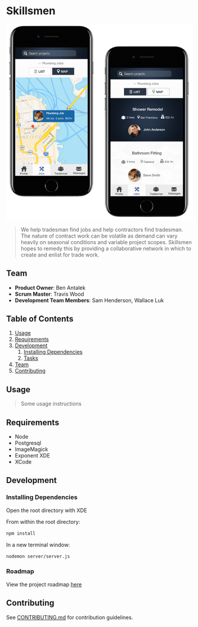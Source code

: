 # Skillsmen

<p align="center">
  <img src="/screenshots/image.png?raw=true"/>
</p>

> We help tradesman find jobs and help contractors find tradesman. The nature of contract work can be volatile as demand can vary heavily on seasonal conditions and variable project scopes. Skillsmen hopes to remedy this by providing a collaborative network in which to create and enlist for trade work.

## Team

  - __Product Owner__: Ben Antalek
  - __Scrum Master__: Travis Wood
  - __Development Team Members__: Sam Henderson, Wallace Luk

## Table of Contents

1. [Usage](#Usage)
1. [Requirements](#requirements)
1. [Development](#development)
    1. [Installing Dependencies](#installing-dependencies)
    1. [Tasks](#tasks)
1. [Team](#team)
1. [Contributing](#contributing)

## Usage

> Some usage instructions

## Requirements

- Node
- Postgresql
- ImageMagick
- Exponent XDE
- XCode

## Development

### Installing Dependencies

Open the root directory with XDE

From within the root directory:

```sh
npm install
```
In a new terminal window:

```sh
nodemon server/server.js
```

### Roadmap

View the project roadmap [here](https://github.com/PuffyShirts/senior-thesis/issues)


## Contributing

See [CONTRIBUTING.md](CONTRIBUTING.md) for contribution guidelines.
